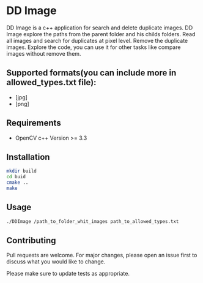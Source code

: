 # DD Image

DD Image is a c++ application for search and delete duplicate images.
DD Image explore the paths from the parent folder and his childs folders.
Read all images and search for duplicates at pixel level.
Remove the duplicate images.
Explore the code, you can use it for other tasks like compare images without remove them.
## Supported formats(you can include more in allowed_types.txt file):

* [jpg]
* [png]

## Requirements

* OpenCV c++ Version >= 3.3

## Installation

```bash
mkdir build
cd buid
cmake ..
make
```
## Usage

```bash
./DDImage /path_to_folder_whit_images path_to_allowed_types.txt
```

## Contributing
Pull requests are welcome. For major changes, please open an issue first to discuss what you would like to change.

Please make sure to update tests as appropriate.

